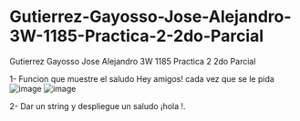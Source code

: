 # Gutierrez-Gayosso-Jose-Alejandro-3W-1185-Practica-2-2do-Parcial
Gutierrez Gayosso Jose Alejandro 3W 1185 Practica 2 2do Parcial

1- Funcion que muestre el saludo Hey amigos! cada vez que se le pida
![image](https://github.com/user-attachments/assets/87396474-349f-4652-b2bf-775dec3f9e98)
![image](https://github.com/user-attachments/assets/6ee51faf-52e0-42ab-b1f9-70a476b55d42)


2- Dar un string <nombre> y despliegue un saludo ¡hola <nombre>!.
